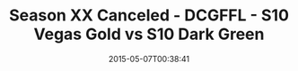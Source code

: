 ---
title: Season XX Canceled - DCGFFL - S10 Vegas Gold vs S10 Dark Green
teams-score:
- team: _teams/s10-vegas-gold.md
  score: 41
- team: _teams/s10-dark-green.md
  score: 34
mvp: Jamar W. (Vegas Gold), Peter P. (Dark Green)
game-ball: N/A
season: 10
week: 0
date: '2015-05-07T00:38:41'
pageid: season-10-playoff-4448-vs-4421
---